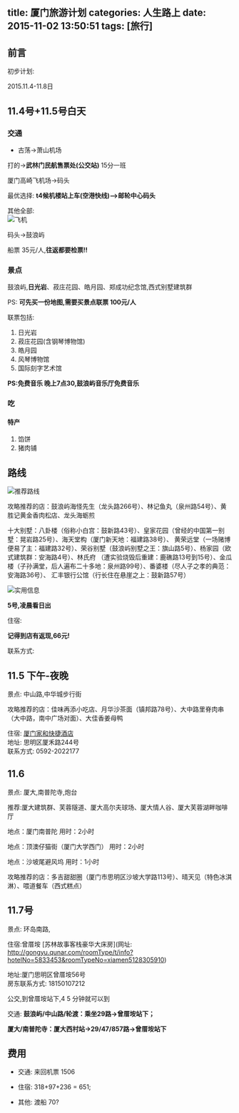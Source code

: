 title: 厦门旅游计划
categories: 人生路上
date: 2015-11-02 13:50:51
tags: [旅行]
---


## 前言


初步计划:

2015.11.4-11.8日


<!-- more -->


## 11.4号+11.5号白天



### 交通


- 古荡->萧山机场

打的->**武林门民航售票处(公交站)** 15分一班



厦门高崎飞机场->码头  

最优选择: **t4候机楼站上车(空港快线)-->邮轮中心码头**  


其他全部:  
![飞机](http://ww2.sinaimg.cn/large/98900c07gw1exmwsx830wj20dp09ogmx.jpg)


码头->鼓浪屿  

船票 35元/人,**往返都要检票!!**


### 景点  

鼓浪屿,**日光岩**、菽庄花园、皓月园、郑成功纪念馆,西式别墅建筑群

PS: **可先买一份地图,需要买景点联票 100元/人**

联票包括:  
1. 日光岩  
2. 菽庄花园(含钢琴博物馆)  
3. 皓月园  
4. 风琴博物馆  
5. 国际刻字艺术馆  


**PS:免费音乐 晚上7点30,鼓浪屿音乐厅免费音乐**


### 吃

#### 特产
1. 馅饼   
2. 猪肉铺  


## 路线

![推荐路线](http://ww3.sinaimg.cn/large/98900c07gw1exmx8btne7j20cm0jagov.jpg)



攻略推荐的店：鼓浪屿海怪先生（龙头路266号）、林记鱼丸（泉州路54号）、黄胜记黄金香肉松店、龙头海蛎煎

十大别墅：八卦楼（俗称小白宫：鼓新路43号）、皇家花园（曾经的中国第一别墅：晃岩路25号）、海天堂构（厦门新天地：福建路38号）、
黄荣远堂（一场赌博便易了主：福建路32号）、荣谷别墅（鼓浪屿别墅之王：旗山路5号）、杨家园（欧式建筑群：安海路4号）、林氏府
（遭实验烧毁后重建：鹿礁路13号到15号）、金瓜楼（子孙满堂，后人遍布二十多地：泉州路99号）、番婆楼（尽人子之孝的典范：安海路36号）、
汇丰银行公馆（行长住在悬崖之上：鼓新路57号）



![实用信息](http://ww3.sinaimg.cn/large/98900c07gw1exmx2x2vzgj207j05bglt.jpg)


**5号,凌晨看日出**

住宿:  

**记得到店有返现,66元!**

联系方式:


## 11.5 下午-夜晚

景点: 中山路,中华城步行街    

攻略推荐的店：佳味再添小吃店、月华沙茶面（镇邦路78号）、大中路里脊肉串（大中路，南中广场对面）、大佳香姜母鸭  

住宿: [厦门家和快捷酒店](http://touch.qunar.com/h5/group/GroupDetail?id=3649776)   
地址: 思明区厦禾路244号  
联系方式: 0592-2022177  


## 11.6
景点: 厦大,南普陀寺,炮台

推荐:厦大建筑群、芙蓉隧道、厦大高尔夫球场、厦大情人谷、厦大芙蓉湖畔咖啡厅  

地点：厦门南普陀
用时：2小时

地点：顶澳仔猫街（厦门大学西门）
用时：2小时

地点：沙坡尾避风坞
用时：1小时  

攻略推荐的店：多吉甜甜圈（厦门市思明区沙坡大学路113号）、晴天见（特色冰淇淋）、喂道餐车（西式糕点）


## 11.7号
景点: 环岛南路,

住宿:曾厝垵 [苏林故事客栈豪华大床房](网址: http://gongyu.qunar.com/roomType/t/info?hotelNo=5833453&roomTypeNo=xiamen5128305910)  

地址:厦门思明区曾厝垵56号  
房东联系方式: 18150107212  

公交,到曾厝垵站下,4 5 分钟就可以到

交通:
**鼓浪屿/中山路/轮渡：乘坐29路→曾厝垵站下；**  

**厦大/南普陀寺：厦大西村站→29/47/857路→曾厝垵站下**


## 费用

- 交通: 来回机票 1506
- 住宿: 318+97+236 = 651;

- 其他:
渡船 70?
